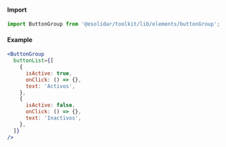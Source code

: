 #### Import

```js static
import ButtonGroup from '@esolidar/toolkit/lib/elements/buttonGroup';
```

#### Example

```jsx
<ButtonGroup
  buttonList={[
    {
      isActive: true,
      onClick: () => {},
      text: 'Activos',
    },
    {
      isActive: false,
      onClick: () => {},
      text: 'Inactivos',
    },
  ]}
/>
```
